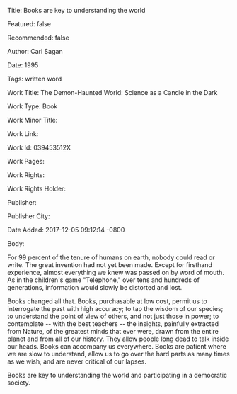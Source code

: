 Title: Books are key to understanding the world

Featured: false

Recommended: false

Author: Carl Sagan

Date: 1995

Tags: written word

Work Title: The Demon-Haunted World: Science as a Candle in the Dark

Work Type: Book

Work Minor Title:  

Work Link: 

Work Id:  039453512X

Work Pages:  

Work Rights:  

Work Rights Holder:  

Publisher:  

Publisher City:  

Date Added: 2017-12-05 09:12:14 -0800

Body:

For 99 percent of the tenure of humans on earth, nobody could read or write. The great invention had not yet been made. Except for firsthand experience, almost everything we knew was passed on by word of mouth. As in the children's game "Telephone," over tens and hundreds of generations, information would slowly be distorted and lost. 

Books changed all that. Books, purchasable at low cost, permit us to interrogate the past with high accuracy; to tap the wisdom of our species; to understand the point of view of others, and not just those in power; to contemplate -- with the best teachers -- the insights, painfully extracted from Nature, of the greatest minds that ever were, drawn from the entire planet and from all of our history. They allow people long dead to talk inside our heads. Books can accompany us everywhere. Books are patient where we are slow to understand, allow us to go over the hard parts as many times as we wish, and are never critical of our lapses. 

Books are key to understanding the world and participating in a democratic society.

